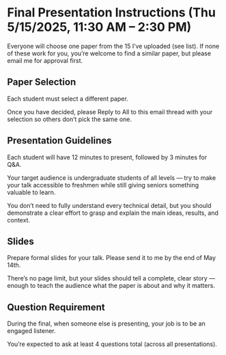 # Final Presentation Instructions (Thu 5/15/2025, 11:30 AM – 2:30 PM) 


Everyone will choose one paper from the 15 I’ve uploaded (see list). If none of these work for you, you’re welcome to find a similar paper, but please email me for approval first.

## Paper Selection
Each student must select a different paper.

Once you have decided, please Reply to All to this email thread with your selection so others don’t pick the same one.

## Presentation Guidelines
Each student will have 12 minutes to present, followed by 3 minutes for Q&A.

Your target audience is undergraduate students of all levels — try to make your talk accessible to freshmen while still giving seniors something valuable to learn.

You don’t need to fully understand every technical detail, but you should demonstrate a clear effort to grasp and explain the main ideas, results, and context.

## Slides
Prepare formal slides for your talk. Please send it to me by the end of May 14th.

There’s no page limit, but your slides should tell a complete, clear story — enough to teach the audience what the paper is about and why it matters.

## Question Requirement
During the final, when someone else is presenting, your job is to be an engaged listener.

You’re expected to ask at least 4 questions total (across all presentations).
